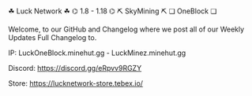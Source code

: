 ☘ Luck Network ☘ ⌬ 1.8 - 1.18 ⌬
⛏ SkyMining ⛏ ❏ OneBlock ❏

Welcome, to our GitHub and Changelog where we post all of our Weekly Updates Full Changelog to.

IP: LuckOneBlock.minehut.gg - LuckMinez.minehut.gg

Discord: https://discord.gg/eRpvv9RGZY

Store: https://lucknetwork-store.tebex.io/
